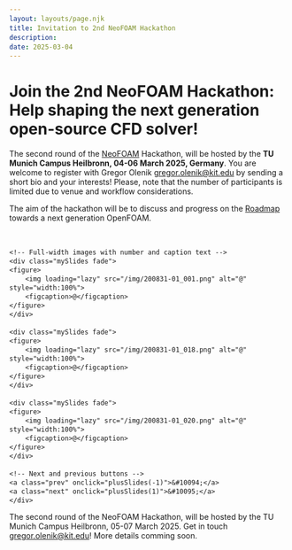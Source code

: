 ```yaml
---
layout: layouts/page.njk
title: Invitation to 2nd NeoFOAM Hackathon
description:
date: 2025-03-04
---
```


# Join the 2nd NeoFOAM Hackathon: Help shaping the next generation open-source CFD solver!

The second round of the [NeoFOAM](https://github.com/exasim-project/NeoFOAM) Hackathon, will be hosted by the **TU Munich Campus Heilbronn, 04-06 March 2025, Germany**. 
You are welcome to register with Gregor Olenik [gregor.olenik@kit.edu](mailto:gregor.olenik@kit.edu) by sending a short bio and your interests! Please, note that the number of participants is limited due to venue and workflow considerations.

The aim of the hackathon will be to discuss and progress on the [Roadmap](https://github.com/orgs/exasim-project/projects/1/views/8) towards a next generation OpenFOAM.

<div class="section-content">
	<!-- The dots/circles -->
	<div style="text-align:center">
	<span class="dot" onclick="currentSlide(1)"></span>
	<span class="dot" onclick="currentSlide(2)"></span>
	<span class="dot" onclick="currentSlide(3)"></span>
	</div>
	<br>
	<div class="slideshow-container">

	<!-- Full-width images with number and caption text -->
	<div class="mySlides fade">
	<figure>
		<img loading="lazy" src="/img/200831-01_001.png" alt="@" style="width:100%">
		<figcaption>@</figcaption>
	</figure>
	</div>

	<div class="mySlides fade">
	<figure>
		<img loading="lazy" src="/img/200831-01_018.png" alt="@" style="width:100%">
		<figcaption>@</figcaption>
	</figure>
	</div>

	<div class="mySlides fade">
	<figure>
		<img loading="lazy" src="/img/200831-01_020.png" alt="@" style="width:100%">
		<figcaption>@</figcaption>
	</figure>
	</div>

	<!-- Next and previous buttons -->
	<a class="prev" onclick="plusSlides(-1)">&#10094;</a>
	<a class="next" onclick="plusSlides(1)">&#10095;</a>
	</div>
</div>


The second round of the NeoFOAM Hackathon, will be hosted by the TU Munich Campus Heilbronn, 05-07 March 2025. Get in touch [gregor.olenik@kit.edu](mailto:gregor.olenik@kit.edu)! More details comming soon.
